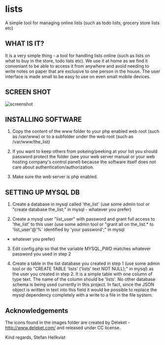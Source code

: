 lists
=====

A simple tool for managing online lists (such as todo lists, grocery
store lists etc) 



WHAT IS IT?
-----------
It is a very simple thing - a tool for handling lists online (such as
lists on what to buy in the store, todo lists etc). We use it at home
as we find it conveniant to be able to access it from anywhere and
avoid needing to write notes on paper that are exclusive to one person
in the house. The user interface is made small to be easy to use on even small
mobile devices. 

SCREEN SHOT
-----------
![screenshot](https://github.com/peffis/lists/master/screenshot.png)


INSTALLING SOFTWARE
-------------------
1) Copy the content of the www folder to your php enabled web root (such
as /var/www) or to a subfolder under the web root (such as
/var/www/the_list)

2) If you want to keep others from pokeing/peeking at your list
you should password protect the folder (see your web server manual or
your web hosting company's control panel) because the software itself
does not care about authentication/authorization. 

3) Make sure the web server is php enabled. 



SETTING UP MYSQL DB
-------------------

1) Create a database in mysql called 'the_list' (use some admin tool or
"create database the_list;" in mysql - whatever you prefer)

2) Create a mysql user "list_user" with password and grant full access to 
'the_list' to this user (use some admin tool or "grant all on
the_list.* to 'list_user'@'%' identified by 'your password';" in mysql
- whatever you prefer)

3) Edit config.php so that the variable MYSQL_PWD matches whatever
password you used in step 2

4) Create a table in the list database you created in step 1 (use some
admin tool or do "CREATE TABLE 'lists' ('lists' text NOT NULL);" in
mysql) as the user you created in step 2. It is a simple table with
one column of type text. The name of the column should be 'lists'. No
other database schema is being used currently in this project. In
fact, since the JSON object is written in text into this field it
would be possible to replace the mysql dependency completely with a
write to a file in the file system. 


Acknowledgements
----------------
The icons found in the images folder are created by Deleket - 
http://www.deleket.com/ and released under CC license. 



Kind regards,
Stefan Hellkvist